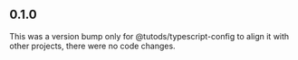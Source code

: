 ## 0.1.0

This was a version bump only for @tutods/typescript-config to align it with other projects, there were no code changes.